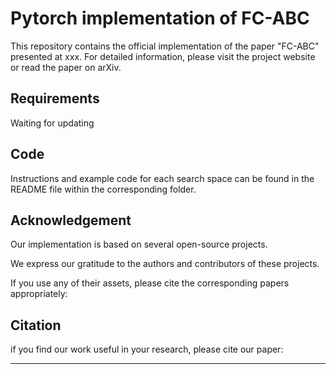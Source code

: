 # Pytorch implementation of FC-ABC 
This repository contains the official implementation of the paper "FC-ABC" presented at xxx.
For detailed information, please visit the project website or read the paper on arXiv.

## Requirements
Waiting for updating


## Code
Instructions and example code for each search space can be found in the README file within the corresponding folder.


## Acknowledgement
Our implementation is based on several open-source projects.

We express our gratitude to the authors and contributors of these projects.

If you use any of their assets, please cite the corresponding papers appropriately:

## Citation 
if you find our work useful in your research, please cite our paper:
****
